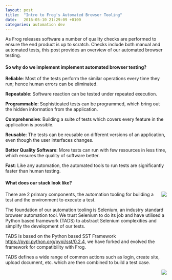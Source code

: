 ```yaml
---
layout: post
title:  "Intro to Frog's Automated Browser Tooling"
date:   2016-05-10 21:29:09 +0100
categories: automation dev
---
```


As Frog releases software a number of quality checks are performed to ensure the end product is up to scratch.  Checks include both manual and automated tests, this post provides an overview of our automated browser testing.  

#### So why do we implement implement automated browser testing?

**Reliable**: Most of the tests perform the similar operations every time they run; hence human errors can be eliminated.

**Repeatable**:  Software reaction can be tested under repeated execution.

**Programmable**:  Sophisticated tests can be programmed, which bring out the hidden information from the application.

**Comprehensive**: Building a suite of tests which covers every feature in the application is possible.

**Reusable**: The tests can be reusable on different versions of an application, even though the user interfaces changes.

**Better Quality Software**: More tests can run with few resources in less time, which ensures the quality of software better.

**Fast**: Like any automation, the automated tools to run tests are significantly faster than human testing.

#### What does our stack look like?

<img src="{{ site.baseurl }}/assets/tads-stack.gif" style="float:right;">

There are 2 primary components, the automation tooling for building a test and the environment to execute a test.

The foundation of our automation tooling is Selenium, an industry standard browser automation tool.  We trust Selenium to do its job and have utilised a Python based framework (TADS) to abstract Selenium complexities and simplify the development of our tests.

TADS is based on the Python based SST Framework https://pypi.python.org/pypi/sst/0.2.4, we have forked and evolved the framework for compatibility with Frog.

TADS defines a wide range of common actions such as login, create site, upload document, etc. which are then combined to build a test case.

<img src="{{ site.baseurl }}/assets/tads-hubs.png" style="float:right;">
